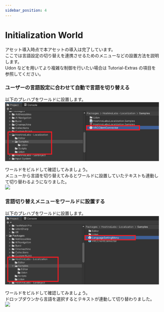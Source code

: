 ```yaml
---
sidebar_position: 4
---
```


# Initialization World

アセット導入時点で本アセットの導入は完了しています。  
ここでは言語設定の切り替えを連携させるためのメニューなどの設置方法を説明します。  
Udon などを用いてより複雑な制御を行いたい場合は Tutorial-Extras の項目を参照してください。

### ユーザーの言語設定に合わせて自動で言語を切り替える

以下のプレハブをワールドに設置します。  
![](img/initialization-world-link-vrcclient-01.png)

ワールドをビルドして確認してみましょう。  
メニューから言語を切り替えてみるとワールドに設置していたテキストも連動して切り替わるようになりました。  
![](img/initialization-world-link-vrcclient-02.gif)

### 言語切り替えメニューをワールドに設置する

以下のプレハブをワールドに設置します。  
![](img/initialization-world-language-setting-menu-01.png)

ワールドをビルドして確認してみましょう。  
ドロップダウンから言語を選択するとテキストが連動して切り替わりました。  
![](img/initialization-world-language-setting-menu-02.gif)
